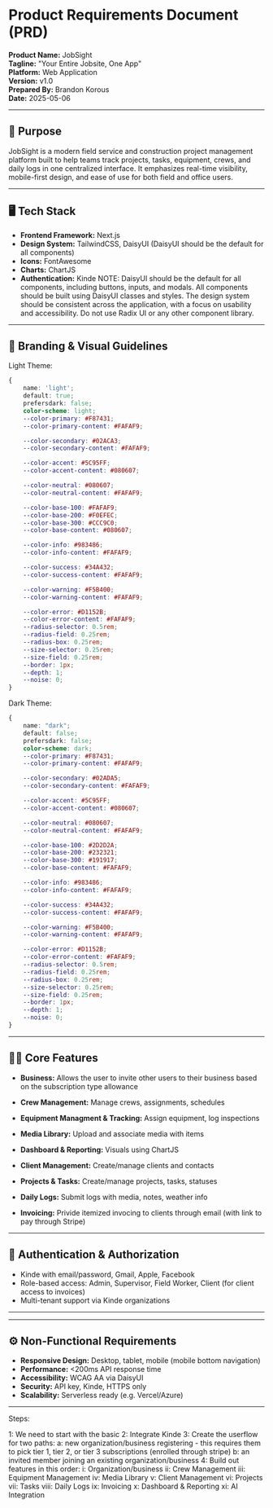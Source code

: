 # Product Requirements Document (PRD)

**Product Name:** JobSight  
**Tagline:** "Your Entire Jobsite, One App"  
**Platform:** Web Application  
**Version:** v1.0  
**Prepared By:** Brandon Korous  
**Date:** 2025-05-06

---

## 🧩 Purpose
JobSight is a modern field service and construction project management platform built to help teams track projects, tasks, equipment, crews, and daily logs in one centralized interface. It emphasizes real-time visibility, mobile-first design, and ease of use for both field and office users.

---

## 🖥️ Tech Stack

- **Frontend Framework:** Next.js
- **Design System:** TailwindCSS, DaisyUI (DaisyUI should be the default for all components)
- **Icons:** FontAwesome
- **Charts:** ChartJS
- **Authentication:** Kinde
NOTE: DaisyUI should be the default for all components, including buttons, inputs, and modals. All components should be built using DaisyUI classes and styles. The design system should be consistent across the application, with a focus on usability and accessibility.  Do not use Radix UI or any other component library.
---

## 🎨 Branding & Visual Guidelines

Light Theme:
```css
{
    name: 'light';
    default: true;
    prefersdark: false;
    color-scheme: light;
    --color-primary: #F87431;
    --color-primary-content: #FAFAF9;

    --color-secondary: #02ACA3;
    --color-secondary-content: #FAFAF9;

    --color-accent: #5C95FF;
    --color-accent-content: #080607;

    --color-neutral: #080607;
    --color-neutral-content: #FAFAF9;

    --color-base-100: #FAFAF9;
    --color-base-200: #F0EFEC;
    --color-base-300: #CCC9C0;
    --color-base-content: #080607;

    --color-info: #983486;
    --color-info-content: #FAFAF9;

    --color-success: #34A432;
    --color-success-content: #FAFAF9;

    --color-warning: #F5B400;
    --color-warning-content: #FAFAF9;

    --color-error: #D1152B;
    --color-error-content: #FAFAF9;
    --radius-selector: 0.5rem;
    --radius-field: 0.25rem;
    --radius-box: 0.25rem;
    --size-selector: 0.25rem;
    --size-field: 0.25rem;
    --border: 1px;
    --depth: 1;
    --noise: 0;
}
```

Dark Theme:

```css
{
    name: "dark";
    default: false;
    prefersdark: false;
    color-scheme: dark;
    --color-primary: #F87431;
    --color-primary-content: #FAFAF9;

    --color-secondary: #02ADA5;
    --color-secondary-content: #FAFAF9;

    --color-accent: #5C95FF;
    --color-accent-content: #080607;

    --color-neutral: #080607;
    --color-neutral-content: #FAFAF9;

    --color-base-100: #2D2D2A;
    --color-base-200: #232321;
    --color-base-300: #191917;
    --color-base-content: #FAFAF9;

    --color-info: #983486;
    --color-info-content: #FAFAF9;

    --color-success: #34A432;
    --color-success-content: #FAFAF9;

    --color-warning: #F5B400;
    --color-warning-content: #FAFAF9;

    --color-error: #D1152B;
    --color-error-content: #FAFAF9;
    --radius-selector: 0.5rem;
    --radius-field: 0.25rem;
    --radius-box: 0.25rem;
    --size-selector: 0.25rem;
    --size-field: 0.25rem;
    --border: 1px;
    --depth: 1;
    --noise: 0;
}
```

---

## 🧑‍💼 Core Features

- **Business:** Allows the user to invite other users to their business based on the subscription type allowance
- **Crew Management:** Manage crews, assignments, schedules
- **Equipment Managment & Tracking:** Assign equipment, log inspections
- **Media Library:** Upload and associate media with items
- **Dashboard & Reporting:** Visuals using ChartJS

- **Client Management:** Create/manage clients and contacts
- **Projects & Tasks:** Create/manage projects, tasks, statuses
- **Daily Logs:** Submit logs with media, notes, weather info
- **Invoicing:** Privide itemized invocing to clients through email (with link to pay through Stripe)

---

## 🔐 Authentication & Authorization

- Kinde with email/password, Gmail, Apple, Facebook
- Role-based access: Admin, Supervisor, Field Worker, Client (for client access to invoices)
- Multi-tenant support via Kinde organizations

---

---

## ⚙️ Non-Functional Requirements

- **Responsive Design:** Desktop, tablet, mobile (mobile bottom navigation)
- **Performance:** <200ms API response time
- **Accessibility:** WCAG AA via DaisyUI
- **Security:** API key, Kinde, HTTPS only
- **Scalability:** Serverless ready (e.g. Vercel/Azure)

---

Steps:

1: We need to start with the basic
2: Integrate Kinde 
3: Create the userflow for two paths:
    a: new organization/business registering 
        - this requires them to pick tier 1, tier 2, or tier 3 subscriptions (enrolled through stripe)
    b: an invited member joining an existing organization/business
4: Build out features in this order:
    i: Organization/business
    ii: Crew Management
    iii: Equipment Management
    iv: Media Library
    v: Client Management
    vi: Projects
    vii: Tasks
    viii: Daily Logs
    ix: Invoicing
    x: Dashboard & Reporting
    xi: AI Integration

